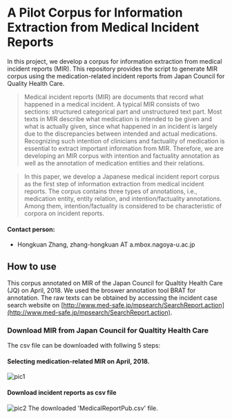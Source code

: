 # A Pilot Corpus for Information Extraction from Medical Incident Reports
In this project, we develop a corpus for information extraction from medical incident reports (MIR). This repository provides the script to generate MIR corpus using the medication-related incident reports from Japan Council for Quality Health Care.

> Medical incident reports (MIR) are documents that record what happened in a medical incident. A typical MIR consists of two sections: structured categorical part and unstructured text part. Most texts in MIR describe what medication is intended to be given and what is actually given, since what happened in an incident is largely due to the discrepancies between intended and actual medications. Recognizing such intention of clinicians and factuality of medication is essential to extract important information from MIR. Therefore, we are developing an MIR corpus with intention and factuality annotation as well as the annotation of medication entities and their relations. 

>In this paper, we develop a Japanese medical incident report corpus as the first step of information extraction from medical incident reports. The corpus contains three types of annotations, i.e., medication entity, entity relation, and intention/factuality annotations. Among them, intention/factuality is considered to be characteristic of corpora on incident reports. 

#### Contact person:
* Hongkuan Zhang, zhang-hongkuan AT a.mbox.nagoya-u.ac.jp

## How to use
This corpus annotated on MIR of the Japan Council for Qualtity Health Care (JQ) on April, 2018. We used the broswer annotation tool BRAT for annotation. The raw texts can be obtained by accessing the incident case search website on [http://www.med-safe.jp/mpsearch/SearchReport.action](http://www.med-safe.jp/mpsearch/SearchReport.action).

### Download MIR from Japan Council for Qualtity Health Care
The csv file can be downloaded with follwing 5 steps:
#### Selecting medication-related MIR on April, 2018.
![pic1](https://github.com/zhkleciel/JQMIR/blob/master/pics/pic1.png)
#### Download incident reports as csv file
![pic2](https://github.com/zhkleciel/JQMIR/blob/master/pics/pic2.png)
The downloaded 'MedicalReportPub.csv' file.
